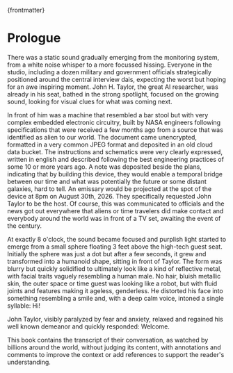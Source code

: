 {frontmatter}
# Prologue


There was a static sound gradually emerging from the monitoring system, from a white noise whisper to a more focussed hissing. Everyone in the studio, including a dozen military and government officials strategically positioned around the central interview dais, expecting the worst but hoping for an awe inspiring moment. John H. Taylor, the great AI researcher, was already in his seat, bathed in the strong spotlight, focused on the growing sound, looking for visual clues for what was coming next. 

In front of him was a machine that resembled a bar stool but with very complex embedded electronic circuitry, built by NASA engineers following specifications that were received a few months ago from a source that was identified as alien to our world. The document came unencrypted, formatted in a very common JPEG format and deposited in an old cloud data bucket. The instructions and schematics were very clearly expressed, written in english and described following the best engineering practices of some 10 or more years ago. A note was deposited beside the plans, indicating that by building this device, they would enable a temporal bridge between our time and what was potentially the future or some distant galaxies, hard to tell. An emissary would be projected at the spot of the device at 8pm on August 30th, 2026. They specifically requested John Taylor to be the host. Of course, this was communicated to officials and the news got out everywhere that aliens or time travelers did make contact and everybody around the world was in front of a TV set, awaiting the event of the century. 

At exactly 8 o'clock, the sound became focused and purplish light started to emerge from a small sphere floating 3 feet above the high-tech guest seat. Initially the sphere was just a dot but after a few seconds, it grew and transformed into a humanoid shape, sitting in front of Taylor. The form was blurry but quickly solidified to ultimately look like a kind of reflective metal, with facial traits vaguely resembling a human male. No hair, bluish metallic skin, the outer space or time guest was looking like a robot, but with fluid joints and features making it ageless, genderless. He distorted his face into something resembling a smile and, with a deep calm voice, intoned a single syllable: Hi!

John Taylor, visibly paralyzed by fear and anxiety, relaxed and regained his well known demeanor and quickly responded: Welcome.  

This book contains the transcript of their conversation,  as watched by billions around the world, without judging its content, with annotations and comments to improve the context or add references to support the reader's understanding.

